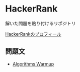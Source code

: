 # HackerRank

解いた問題を貼り付けるリポジトリ

[HackerRankのプロフィール](https://www.hackerrank.com/Tatsumi0000?h_r=internal-search&hr_r=1)

## 問題文
- [Algorithms Warmup](https://www.hackerrank.com/domains/algorithms?filters%5Bsubdomains%5D%5B%5D=warmup)

